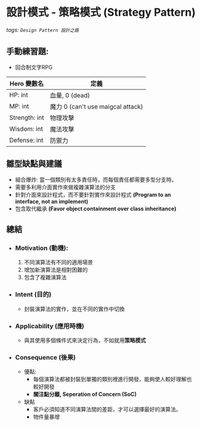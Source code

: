 # 設計模式 - 策略模式 (Strategy Pattern)
###### tags: `Design Pattern 設計之路`
## 手動練習題:
- 回合制文字RPG

| Hero 變數名| 定義 | 
| -------- | -------- | 
|   HP: int   |  血量, 0 (dead)    | 
|   MP: int   |  魔力  0 (can't use maigcal attack) | 
|   Strength: int   |  物理攻擊   | 
|   Wisdom: int   |  魔法攻擊   | 
|   Defense: int   |  防禦力   | 

## 雛型缺點與建議
- 組合爆炸: 當一個類別有太多責任時，而每個責任都需要多型分支時。
- 需要多利用介面實作來做複雜演算法的分支
- 針對介面來設計程式，而不要針對實作來設計程式 **(Program to an interface, not an implement)**
- 包含取代繼承 **(Favor object containment over class inheritance)**

## 總結
- ### Motivation (動機):
	1. 不同演算法有不同的適用場景
	2. 增加新演算法是相對困難的
	3. 包含了複雜演算法
- ### Intent (目的)
	- 封裝演算法的實作，並在不同的實作中切換
- ### Applicability (應用時機)
	- 與其使用多個條件式來決定行為，不如就用**策略模式**
- ### Consequence (後果)
	- 優點:
		- 每個演算法都被封裝到單獨的類別裡進行開發，能夠使人較好理解也較好開發
		- **關注點分離, Seperation of Concern (SoC)** 
	- 缺點
		- 客戶必須知道不同演算法間的差距，才可以選擇最好的演算法。
		- 物件量暴增